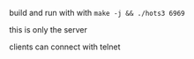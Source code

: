 
build and run with with `make -j && ./hots3 6969`

this is only the server

clients can connect with telnet
